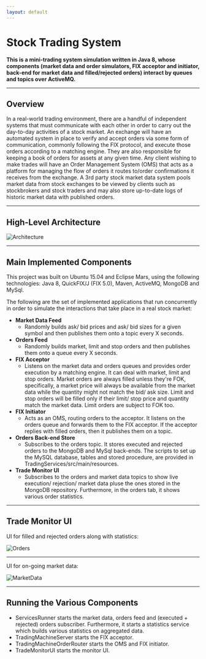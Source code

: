 ```yaml
---
layout: default
---
```


# Stock Trading System

**This is a mini-trading system simulation written in Java 8, whose components (market data and order simulators, FIX acceptor and initiator, back-end for market data and filled/rejected orders) interact by queues and topics over ActiveMQ.**

*** 
## Overview

In a real-world trading environment, there are a handful of independent systems that must communicate with each other in order to carry out the day-to-day activities of a stock market. An exchange will have an automated system in place to verify and accept orders via some form of communication, commonly following the FIX protocol, and execute those orders according to a matching engine. They are also responsible for keeping a book of orders for assets at any given time. Any client wishing to make trades will have an Order Management System (OMS) that acts as a platform for managing the flow of orders it routes to/order confirmations it receives from the exchange. A 3rd party stock market data system pools market data from stock exchanges to be viewed by clients such as stockbrokers and stock traders and may also store up-to-date logs of historic market data with published orders.

***
## High-Level Architecture

![Architecture](assets/images/TradingMachineArchitecture.jpg)

***

## Main Implemented Components

This project was built on Ubuntu 15.04 and Eclipse Mars, using the following technologies: Java 8, QuickFIX/J (FIX 5.0), Maven, ActiveMQ, MongoDB and MySql. 

The following are the set of implemented applications that run concurrently in order to simulate the interactions that take place in a real stock market:

* **Market Data Feed**
  - Randomly builds ask/ bid prices and ask/ bid sizes for a given symbol and then publishes them onto a topic every X seconds.
* **Orders Feed**
  - Randomly builds market, limit and stop orders and then publishes them onto a queue every X seconds.
* **FIX Acceptor**
  - Listens on the market data and orders queues and provides order execution by a matching engine. It can deal with market, limit and stop orders. Market orders are always filled unless they're FOK, specifically, a market price will always be available from the market data while the quantity might not match the bid/ ask size. Limit and stop orders will be filled only if their limit/ stop price and quantity match the market data. Limit orders are subject to FOK too.
* **FIX Initiator**
  - Acts as an OMS, routing orders to the acceptor. It listens on the orders queue and forwards them to the FIX acceptor. If the acceptor replies with filled orders, then it publishes them on a topic.
* **Orders Back-end Store**
  - Subscribes to the orders topic. It stores executed and rejected orders to the MongoDB and MySql back-ends. The scripts to set up the MySQL database, tables and stored procedure, are provided in TradingServices/src/main/resources.
* **Trade Monitor UI**
  - Subscribes to the orders and market data topics to show live execution/ rejection/ market data pluse the ones stored in the MongoDB repository. Furthermore, in the orders tab, it shows various order statistics.

***

## Trade Monitor UI

UI for filled and rejected orders along with statistics:

![Orders](assets/images/TradeMonitorUI.jpg)

* * * 

UI for on-going market data:

![MarketData](assets/images/MarketDataUI.jpg)

***

## Running the Various Components

- ServicesRunner starts the market data, orders feed and (executed + rejected) orders subscriber. Furthermore, it starts a statistics service which builds various statistics on aggregated data.
- TradingMachineServer starts the FIX acceptor.
- TradingMachineOrderRouter starts the OMS and FIX initiator.
- TradeMonitorUI starts the monitor UI.

